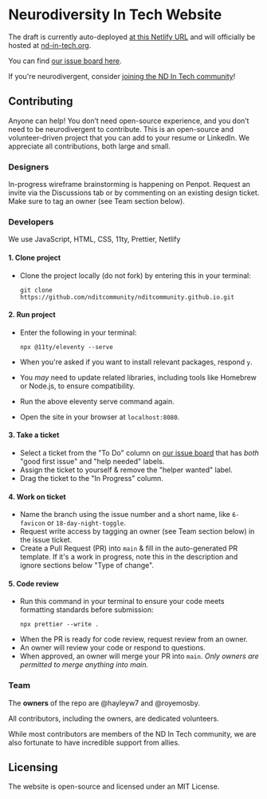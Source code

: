 # Neurodiversity In Tech Website

The draft is currently auto-deployed [at this Netlify URL](https://ndit-staging.netlify.app) and will officially be hosted at [nd-in-tech.org](nd-in-tech.org).

You can find [our issue board here](https://github.com/orgs/nditcommunity/projects/1/views/6?filterQuery=is%3Aissue).

If you're neurodivergent, consider [joining the ND In Tech community](https://nd-in-tech.org)!

## Contributing

Anyone can help! You don’t need open-source experience, and you don’t need to be neurodivergent to contribute. This is an open-source and volunteer-driven project that you can add to your resume or LinkedIn. We appreciate all contributions, both large and small.

### Designers

In-progress wireframe brainstorming is happening on Penpot. Request an invite via the Discussions tab or by commenting on an existing design ticket. Make sure to tag an owner (see Team section below).

### Developers

We use JavaScript, HTML, CSS, 11ty, Prettier, Netlify

#### 1. Clone project

- Clone the project locally (do not fork) by entering this in your terminal:

  ```
  git clone https://github.com/nditcommunity/nditcommunity.github.io.git
  ```

#### 2. Run project

- Enter the following in your terminal:

  ```
  npx @11ty/eleventy --serve
  ```

- When you're asked if you want to install relevant packages, respond `y`.

- You _may_ need to update related libraries, including tools like Homebrew or Node.js, to ensure compatibility.

- Run the above eleventy serve command again.

- Open the site in your browser at `localhost:8080`.

#### 3. Take a ticket

- Select a ticket from the "To Do" column on [our issue board](https://github.com/orgs/nditcommunity/projects/1/views/6?filterQuery=is%3Aissue) that has _both_ "good first issue" and "help needed" labels.
- Assign the ticket to yourself & remove the "helper wanted" label.
- Drag the ticket to the "In Progress" column.

#### 4. Work on ticket

- Name the branch using the issue number and a short name, like `6-favicon` or `18-day-night-toggle`.
- Request write access by tagging an owner (see Team section below) in the issue ticket.
- Create a Pull Request (PR) into `main` & fill in the auto-generated PR template. If it's a work in progress, note this in the description and ignore sections below "Type of change".

#### 5. Code review

- Run this command in your terminal to ensure your code meets formatting standards before submission:
  ```
  npx prettier --write .
  ```
- When the PR is ready for code review, request review from an owner.
- An owner will review your code or respond to questions.
- When approved, an owner will merge your PR into `main`. _Only owners are permitted to merge anything into main._

### Team

The **owners** of the repo are @hayleyw7 and @royemosby.

All contributors, including the owners, are dedicated volunteers.

While most contributors are members of the ND In Tech community, we are also fortunate to have incredible support from allies.

## Licensing

The website is open-source and licensed under an MIT License.
